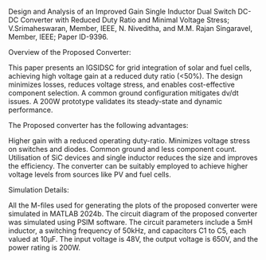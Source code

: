 Design and Analysis of an Improved Gain Single Inductor Dual Switch DC-DC Converter with Reduced Duty Ratio and Minimal Voltage Stress; V.Srimaheswaran, Member, IEEE, N. Niveditha, and M.M. Rajan Singaravel, Member, IEEE; Paper ID-9396.



Overview of the Proposed Converter:

This paper presents an IGSIDSC for grid integration of solar and fuel cells, achieving high voltage gain at a reduced duty ratio (<50%). The design minimizes losses, reduces voltage stress, and enables cost-effective component selection. A common ground configuration mitigates dv/dt issues. A 200W prototype validates its steady-state and dynamic performance.

The Proposed converter has the following advantages:

Higher gain with a reduced operating duty-ratio.
Minimizes voltage stress on switches and diodes.
Common ground and less component count.
Utilisation of SiC devices and single inductor reduces the size and improves the efficiency. 
The converter can be suitably employed to achieve higher voltage levels from sources like PV and fuel cells.

Simulation Details:

All the M-files used for generating the plots of the proposed converter were simulated in MATLAB 2024b. The circuit diagram of the proposed converter was simulated using PSIM software. The circuit parameters include a 5mH inductor, a switching frequency of 50kHz, and capacitors C1 to C5, each valued at 10µF. The input voltage is 48V, the output voltage is 650V, and the power rating is 200W.
